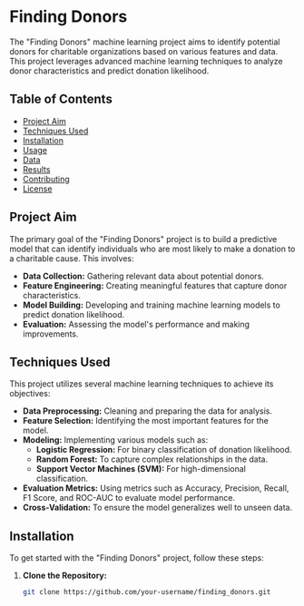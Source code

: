 # Finding Donors

The "Finding Donors" machine learning project aims to identify potential donors for charitable organizations based on various features and data. This project leverages advanced machine learning techniques to analyze donor characteristics and predict donation likelihood.

## Table of Contents

- [Project Aim](#project-aim)
- [Techniques Used](#techniques-used)
- [Installation](#installation)
- [Usage](#usage)
- [Data](#data)
- [Results](#results)
- [Contributing](#contributing)
- [License](#license)

## Project Aim

The primary goal of the "Finding Donors" project is to build a predictive model that can identify individuals who are most likely to make a donation to a charitable cause. This involves:

- **Data Collection:** Gathering relevant data about potential donors.
- **Feature Engineering:** Creating meaningful features that capture donor characteristics.
- **Model Building:** Developing and training machine learning models to predict donation likelihood.
- **Evaluation:** Assessing the model's performance and making improvements.

## Techniques Used

This project utilizes several machine learning techniques to achieve its objectives:

- **Data Preprocessing:** Cleaning and preparing the data for analysis.
- **Feature Selection:** Identifying the most important features for the model.
- **Modeling:** Implementing various models such as:
  - **Logistic Regression:** For binary classification of donation likelihood.
  - **Random Forest:** To capture complex relationships in the data.
  - **Support Vector Machines (SVM):** For high-dimensional classification.
- **Evaluation Metrics:** Using metrics such as Accuracy, Precision, Recall, F1 Score, and ROC-AUC to evaluate model performance.
- **Cross-Validation:** To ensure the model generalizes well to unseen data.

## Installation

To get started with the "Finding Donors" project, follow these steps:

1. **Clone the Repository:**

   ```bash
   git clone https://github.com/your-username/finding_donors.git

